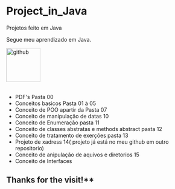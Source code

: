 # Project_in_Java

Projetos feito em Java

Segue meu aprendizado em Java.

<div>
<img src="https://cdn.jsdelivr.net/gh/devicons/devicon/icons/java/java-original.svg" alt="github" width="90" height="90" style="max-width:100%;"/>
</div>

<br>

<div>

* PDF's Pasta 00
* Conceitos basicos Pasta 01 à 05
* Conceito de POO apartir da Pasta 07
* Conceito de manipulação de datas 10
* Conceito de Enumeração pasta 11
* Conceito de classes abstratas e methods abstract pasta 12
* Conceito de tratamento de exerções pasta 13
* Projeto de xadress 14( projeto já está no meu github em outro repositorio)
* Conceito de anipulação de aquivos e diretorios 15
* Conceito de Interfaces

</div>

## Thanks for the visit!**
